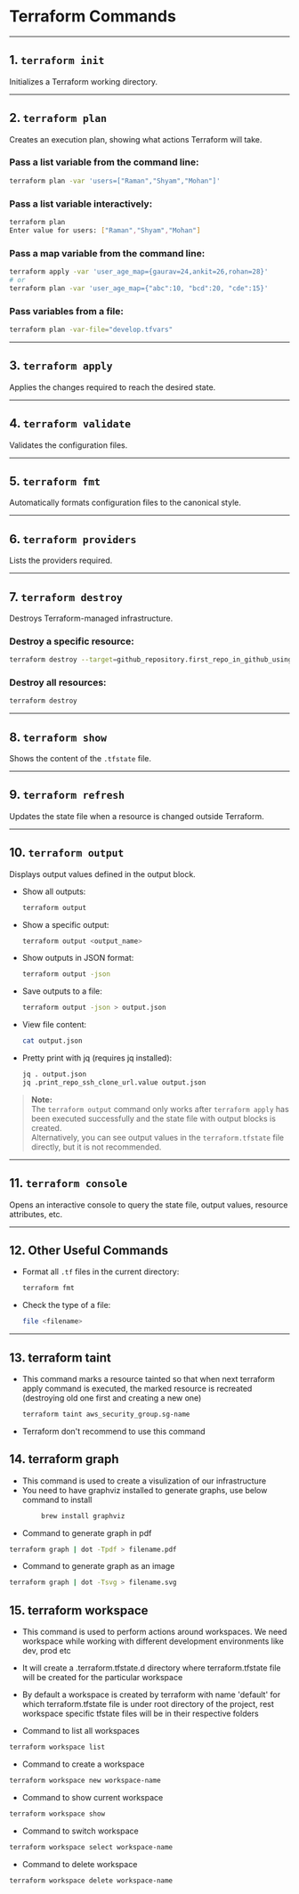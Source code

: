 # Terraform Commands

---

## 1. `terraform init`
Initializes a Terraform working directory.

---

## 2. `terraform plan`
Creates an execution plan, showing what actions Terraform will take.

### Pass a list variable from the command line:
```sh
terraform plan -var 'users=["Raman","Shyam","Mohan"]'
```

### Pass a list variable interactively:
```sh
terraform plan
Enter value for users: ["Raman","Shyam","Mohan"]
```

### Pass a map variable from the command line:
```sh
terraform apply -var 'user_age_map={gaurav=24,ankit=26,rohan=28}'
# or
terraform plan -var 'user_age_map={"abc":10, "bcd":20, "cde":15}'
```

### Pass variables from a file:
```sh
terraform plan -var-file="develop.tfvars"
```

---

## 3. `terraform apply`
Applies the changes required to reach the desired state.

---

## 4. `terraform validate`
Validates the configuration files.

---

## 5. `terraform fmt`
Automatically formats configuration files to the canonical style.

---

## 6. `terraform providers`
Lists the providers required.

---

## 7. `terraform destroy`
Destroys Terraform-managed infrastructure.

### Destroy a specific resource:
```sh
terraform destroy --target=github_repository.first_repo_in_github_using_terraform --auto-approve
```

### Destroy all resources:
```sh
terraform destroy
```

---

## 8. `terraform show`
Shows the content of the `.tfstate` file.

---

## 9. `terraform refresh`
Updates the state file when a resource is changed outside Terraform.

---

## 10. `terraform output`
Displays output values defined in the output block.

- Show all outputs:
  ```sh
  terraform output
  ```
- Show a specific output:
  ```sh
  terraform output <output_name>
  ```
- Show outputs in JSON format:
  ```sh
  terraform output -json
  ```
- Save outputs to a file:
  ```sh
  terraform output -json > output.json
  ```
- View file content:
  ```sh
  cat output.json
  ```
- Pretty print with jq (requires jq installed):
  ```sh
  jq . output.json
  jq .print_repo_ssh_clone_url.value output.json
  ```

> **Note:**  
> The `terraform output` command only works after `terraform apply` has been executed successfully and the state file with output blocks is created.  
> Alternatively, you can see output values in the `terraform.tfstate` file directly, but it is not recommended.

---

## 11. `terraform console`
Opens an interactive console to query the state file, output values, resource attributes, etc.

---

## 12. Other Useful Commands

- Format all `.tf` files in the current directory:
  ```sh
  terraform fmt
  ```
- Check the type of a file:
  ```sh
  file <filename>
  ```

---

## 13. terraform taint

- This command marks a resource tainted so that when next terraform apply command is executed, the marked resource is recreated (destroying old one first and creating a new one)
  ```sh
  terraform taint aws_security_group.sg-name
  ```
- Terraform don't recommend to use this command

## 14. terraform graph
- This command is used to create a visulization of our infrastructure
- You need to have graphviz installed to generate graphs, use below command to install
```sh
        brew install graphviz
```
- Command to generate graph in pdf
```sh
terraform graph | dot -Tpdf > filename.pdf
```
- Command to generate graph as an image
```sh
terraform graph | dot -Tsvg > filename.svg
```

## 15. terraform workspace <options>
- This command is used to perform actions around workspaces. We need workspace while working with different development environments like dev, prod etc
- It will create a .terraform.tfstate.d directory where terraform.tfstate file will be created for the particular workspace
- By default a workspace is created by terraform with name 'default' for which terraform.tfstate file is under root directory of the project, rest workspace specific tfstate files will be in their respective folders

- Command to list all workspaces
```sh
terraform workspace list
```

- Command to create a workspace
```sh
terraform workspace new workspace-name
```

- Command to show current workspace
```sh
terraform workspace show
```

- Command to switch workspace
```sh
terraform workspace select workspace-name
```

- Command to delete workspace
```sh
terraform workspace delete workspace-name
```

